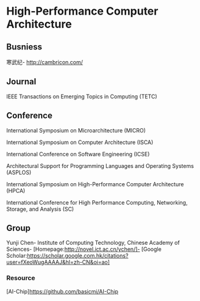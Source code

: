 # High-Performance Computer Architecture

## Busniess

寒武纪-
http://cambricon.com/

## Journal

IEEE Transactions on Emerging Topics in Computing (TETC)

## Conference

International Symposium on Microarchitecture (MICRO)

International Symposium on Computer Architecture (ISCA)

International Conference on Software Engineering (ICSE)

Architectural Support for Programming Languages and Operating Systems (ASPLOS)

International Symposium on High-Performance Computer Architecture (HPCA)

International Conference for High Performance Computing, Networking, Storage, and Analysis (SC)

## Group

Yunji Chen-
Institute of Computing Technology, Chinese Academy of Sciences-
[Homepage:http://novel.ict.ac.cn/ychen/]-
[Google Scholar:https://scholar.google.com.hk/citations?user=fXeoWugAAAAJ&hl=zh-CN&oi=ao]

### Resource

[AI-Chip]https://github.com/basicmi/AI-Chip